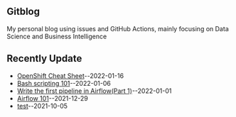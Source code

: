 ## Gitblog
My personal blog using issues and GitHub Actions, mainly focusing on Data Science and Business Intelligence
## Recently Update
- [OpenShift Cheat Sheet](https://github.com/jacquiwuc/jacquiwu-blog/issues/9)--2022-01-16
- [Bash scripting 101](https://github.com/jacquiwuc/jacquiwu-blog/issues/8)--2022-01-06
- [Write the first pipeline in Airflow(Part 1)](https://github.com/jacquiwuc/jacquiwu-blog/issues/7)--2022-01-01
- [Airflow 101](https://github.com/jacquiwuc/jacquiwu-blog/issues/6)--2021-12-29
- [test](https://github.com/jacquiwuc/jacquiwu-blog/issues/5)--2021-10-05
